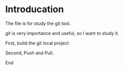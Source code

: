 # Introducation

The file is for study the git tool.

git is very importance and useful, so I want to study it.

First, build the git local project

Second, Push and Pull.

End
